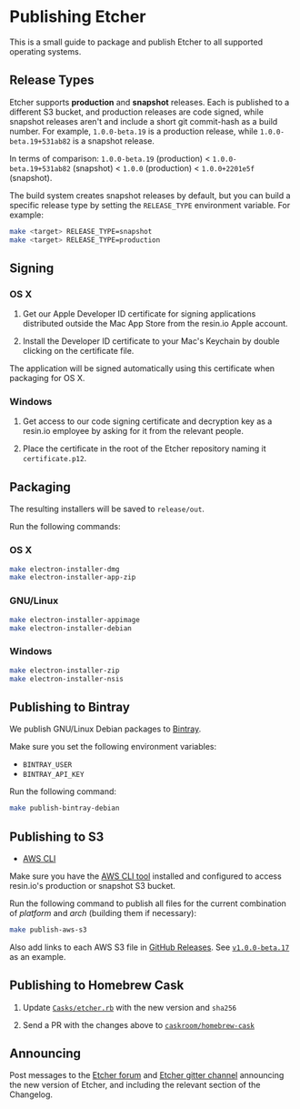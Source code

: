Publishing Etcher
=================

This is a small guide to package and publish Etcher to all supported operating
systems.

Release Types
-------------

Etcher supports **production** and **snapshot** releases. Each is published to
a different S3 bucket, and production releases are code signed, while snapshot
releases aren't and include a short git commit-hash as a build number. For
example, `1.0.0-beta.19` is a production release, while `1.0.0-beta.19+531ab82`
is a snapshot release.

In terms of comparison: `1.0.0-beta.19` (production) < `1.0.0-beta.19+531ab82`
(snapshot) < `1.0.0` (production) < `1.0.0+2201e5f` (snapshot).

The build system creates snapshot releases by default, but you can build a
specific release type by setting the `RELEASE_TYPE` environment variable. For
example:

```sh
make <target> RELEASE_TYPE=snapshot
make <target> RELEASE_TYPE=production
```

Signing
-------

### OS X

1. Get our Apple Developer ID certificate for signing applications distributed
outside the Mac App Store from the resin.io Apple account.

2. Install the Developer ID certificate to your Mac's Keychain by double
clicking on the certificate file.

The application will be signed automatically using this certificate when
packaging for OS X.

### Windows

1. Get access to our code signing certificate and decryption key as a resin.io
employee by asking for it from the relevant people.

2. Place the certificate in the root of the Etcher repository naming it
`certificate.p12`.

Packaging
---------

The resulting installers will be saved to `release/out`.

Run the following commands:

### OS X

```sh
make electron-installer-dmg
make electron-installer-app-zip
```

### GNU/Linux

```sh
make electron-installer-appimage
make electron-installer-debian
```

### Windows

```sh
make electron-installer-zip
make electron-installer-nsis
```

Publishing to Bintray
---------------------

We publish GNU/Linux Debian packages to [Bintray][bintray].

Make sure you set the following environment variables:

- `BINTRAY_USER`
- `BINTRAY_API_KEY`

Run the following command:

```sh
make publish-bintray-debian
```

Publishing to S3
----------------

- [AWS CLI][aws-cli]

Make sure you have the [AWS CLI tool][aws-cli] installed and configured to
access resin.io's production or snapshot S3 bucket.

Run the following command to publish all files for the current combination of
_platform_ and _arch_ (building them if necessary):

```sh
make publish-aws-s3
```

Also add links to each AWS S3 file in [GitHub Releases][github-releases]. See
[`v1.0.0-beta.17`](https://github.com/resin-io/etcher/releases/tag/v1.0.0-beta.17)
as an example.

Publishing to Homebrew Cask
---------------------------

1. Update [`Casks/etcher.rb`][etcher-cask-file] with the new version and
   `sha256`

2. Send a PR with the changes above to
   [`caskroom/homebrew-cask`][homebrew-cask]

Announcing
----------

Post messages to the [Etcher forum][resin-forum-etcher] and
[Etcher gitter channel][gitter-etcher] announcing the new version
of Etcher, and including the relevant section of the Changelog.

[aws-cli]: https://aws.amazon.com/cli
[bintray]: https://bintray.com
[etcher-cask-file]: https://github.com/caskroom/homebrew-cask/blob/master/Casks/etcher.rb
[homebrew-cask]: https://github.com/caskroom/homebrew-cask
[resin-forum-etcher]: https://talk.resin.io/c/etcher/annoucements
[gitter-etcher]: https://gitter.im/resin-io/etcher
[github-releases]: https://github.com/resin-io/etcher/releases
